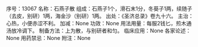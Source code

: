 序号：13067
名称：石燕子散
组成：石燕子1个，滑石末1分，冬葵子1两，续随子（去皮，别研）1两，海金沙（别研）1两。
出处：《圣济总录》卷九十六。
主治：心热，小便赤涩不利。
加减：None
功效：None
用法用量：每服2钱匕，煎木通汤放冷调下。
制备方法：上为散，与别研者和匀。
临床应用：None
各家论述：None
用药禁忌：None
附注：None
